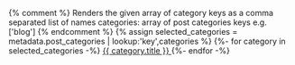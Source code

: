 {% comment %}
Renders the given array of category keys as a comma separated list of names
categories: array of post categories keys e.g. ['blog']
{% endcomment %}
{% assign selected_categories = metadata.post_categories | lookup:'key',categories %}
{%- for category in selected_categories -%}
<a href="/posts/{{ category.key }}" class="category-link tag is-accent">
{{ category.title }}
</a>
{%- endfor -%}
